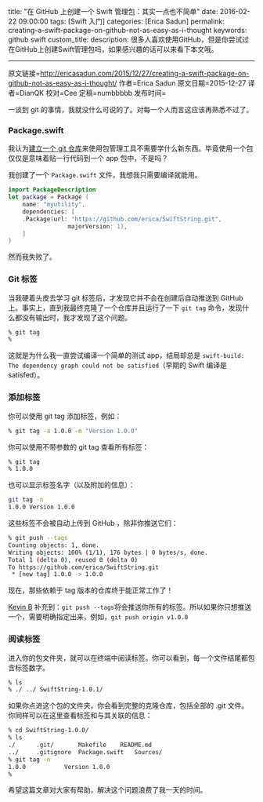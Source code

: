 title: "在 GitHub 上创建一个 Swift 管理包：其实一点也不简单"
date: 2016-02-22 09:00:00
tags: [Swift 入门]
categories: [Erica Sadun]
permalink: creating-a-swift-package-on-github-not-as-easy-as-i-thought
keywords: github swift
custom_title: 
description: 很多人喜欢使用GitHub，但是你尝试过在GitHub上创建Swift管理包吗，如果感兴趣的话可以来看下本文哦。

---
原文链接=http://ericasadun.com/2015/12/27/creating-a-swift-package-on-github-not-as-easy-as-i-thought/
作者=Erica Sadun
原文日期=2015-12-27
译者=DianQK
校对=Cee
定稿=numbbbbb
发布时间=

<!--此处开始正文-->

一谈到 git 的事情，我就没什么可说的了。对每一个人而言这应该再熟悉不过了。

### Package.swift

我认为[建立一个 git 仓库](https://github.com/erica/SwiftString)来使用包管理工具不需要学什么新东西。毕竟使用一个包仅仅是意味着贴一行代码到一个 app 包中，不是吗？

我创建了一个 `Package.swift` 文件，我想我只需要编译就能用。

```swift
import PackageDescription
let package = Package (
    name: "myutility",
    dependencies: [
	.Package(url: "https://github.com/erica/SwiftString.git",
                 majorVersion: 1),
    ]
)
```

然而我失败了。

<!--more-->

### Git 标签

当我硬着头皮去学习 git 标签后，才发现它并不会在创建后自动推送到 GitHub 上。事实上，直到我最终克隆了一个仓库并且运行了一下 `git tag` 命令，发现什么都没有输出时，我才发现了这个问题。

```bash
% git tag
% 
```

这就是为什么我一直尝试编译一个简单的测试 app，结局却总是 `swift-build: The dependency graph could not be satisfied`（早期的 Swift 编译是 satisfed）。

### 添加标签

你可以使用 git tag 添加标签，例如：

```bash
% git tag -a 1.0.0 -m "Version 1.0.0"
```

你可以使用不带参数的 git tag 查看所有标签：

```bash
% git tag
% 1.0.0
```

也可以显示标签名字（以及附加的信息）：

```bash
git tag -n
1.0.0 Version 1.0.0
```

这些标签不会被自动上传到 GitHub ，除非你推送它们：

```bash
% git push --tags
Counting objects: 1, done.
Writing objects: 100% (1/1), 176 bytes | 0 bytes/s, done.
Total 1 (delta 0), reused 0 (delta 0)
To https://github.com/erica/SwiftString.git
 * [new tag] 1.0.0 -> 1.0.0
```

现在，那些依赖于 tag 版本的仓库终于能正常工作了！

[Kevin B](http://www.twitter.com/Eridius) 补充到：`git push --tags`将会推送你所有的标签。所以如果你只想推送一个，需要明确指定出来，例如，`git push origin v1.0.0`

### 阅读标签

进入你的包文件夹，就可以在终端中阅读标签。你可以看到，每一个文件结尾都包含标签数字。

```bash
% ls
% ./ ../ SwiftString-1.0.1/
```

如果你点进这个包的文件夹，你会看到完整的克隆仓库，包括全部的 .git 文件。你同样可以在这里查看标签和与其关联的信息：

```bash
% cd SwiftString-1.0.0/
% ls
./		.git/		Makefile	README.md
../		.gitignore	Package.swift	Sources/
% git tag -n
1.0.0           Version 1.0.0
%
```

希望这篇文章对大家有帮助，解决这个问题浪费了我一天的时间。
